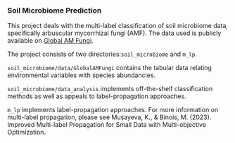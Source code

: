 ### Soil Microbiome Prediction

This project deals with the multi-label classification of soil microbiome data, specifically arbuscular mycorrhizal fungi (AMF).
The data used is publicly available on [Global AM Fungi](https://globalamfungi.com/). 

The project consists of two directories:`soil_microbiome` and `m_lp`.

`soil_microbiome/data/GlobalAMFungi` contains the tabular data relating environmental variables with species abundancies.

`soil_microbiome/data_analysis` implements off-the-shelf classification methods as well as appeals to label-propagation 
approaches. 

`m_lp` implements label-propagation approaches. For more information on multi-label 
propagation, please see Musayeva, K., & Binois, M. (2023). Improved Multi-label Propagation for Small Data with Multi-objective Optimization. 


